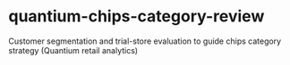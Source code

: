 # quantium-chips-category-review
Customer segmentation and trial-store evaluation to guide chips category strategy (Quantium retail analytics)
